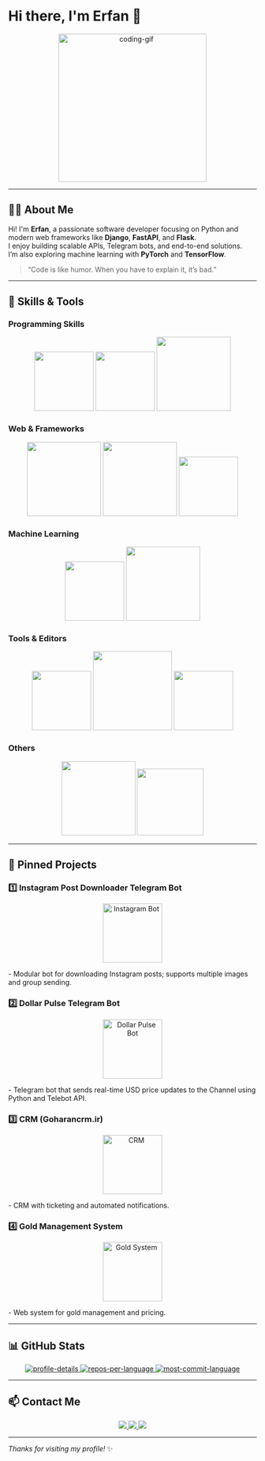 # Hi there, I'm Erfan 👋

<p align="center">
  <img src="https://media.giphy.com/media/26ufnwz3wDUli7GU0/giphy.gif" width="300" alt="coding-gif"/>
</p>

---

## 👨‍💻 About Me
Hi! I'm **Erfan**, a passionate software developer focusing on Python and modern web frameworks like **Django**, **FastAPI**, and **Flask**.  
I enjoy building scalable APIs, Telegram bots, and end-to-end solutions.  
I’m also exploring machine learning with **PyTorch** and **TensorFlow**.  

> “Code is like humor. When you have to explain it, it’s bad.”

---

## 🔭 Skills & Tools

### Programming Skills
<p align="center">
  <img src="https://ziadoua.github.io/m3-Markdown-Badges/badges/Python/python2.svg" width="120" />
  <img src="https://ziadoua.github.io/m3-Markdown-Badges/badges/MySQL/mysql2.svg" width="120" />
  <img src="https://ziadoua.github.io/m3-Markdown-Badges/badges/PostgreSQL/postgresql2.svg" width="150" />
</p>

### Web & Frameworks
<p align="center">
  <img src="https://ziadoua.github.io/m3-Markdown-Badges/badges/FastAPI/fastapi2.svg" width="150" />
  <img src="https://ziadoua.github.io/m3-Markdown-Badges/badges/Django/django2.svg" width="150" />
  <img src="https://ziadoua.github.io/m3-Markdown-Badges/badges/Flask/flask2.svg" width="120" />
</p>

### Machine Learning
<p align="center">
  <img src="https://ziadoua.github.io/m3-Markdown-Badges/badges/PyTorch/pytorch2.svg" width="120" />
  <img src="https://ziadoua.github.io/m3-Markdown-Badges/badges/TensorFlow/tensorflow2.svg" width="150" />
</p>

### Tools & Editors
<p align="center">
  <img src="https://ziadoua.github.io/m3-Markdown-Badges/badges/Github/github2.svg" width="120" />
  <img src="https://ziadoua.github.io/m3-Markdown-Badges/badges/VisualStudioCode/visualstudiocode2.svg" width="160" />
  <img src="https://ziadoua.github.io/m3-Markdown-Badges/badges/Neovim/neovim2.svg" width="120" />
</p>

### Others
<p align="center">
  <img src="https://ziadoua.github.io/m3-Markdown-Badges/badges/Telegram/telegram2.svg" width="150" />
  <img src="https://ziadoua.github.io/m3-Markdown-Badges/badges/Twitter/twitter2.svg" width="135" />
</p>

---

## 🚀 Pinned Projects

### 1️⃣ Instagram Post Downloader Telegram Bot
<p align="center">
  <img src="https://ziadoua.github.io/m3-Markdown-Badges/badges/Telegram/telegram2.svg" width="120" alt="Instagram Bot"/>
</p>
- Modular bot for downloading Instagram posts; supports multiple images and group sending.

### 2️⃣ Dollar Pulse Telegram Bot
<p align="center">
  <a href="https://t.me/Dollar_pulse">
    <img src="https://ziadoua.github.io/m3-Markdown-Badges/badges/Telegram/telegram2.svg" width="120" alt="Dollar Pulse Bot"/>
  </a>
</p>
- Telegram bot that sends real-time USD price updates to the Channel using Python and Telebot API.

### 3️⃣ CRM (Goharancrm.ir)
<p align="center">
  <a href="https://goharancrm.ir">
    <img src="https://ziadoua.github.io/m3-Markdown-Badges/badges/Django/django2.svg" width="120" alt="CRM"/>
  </a>
</p>
- CRM with ticketing and automated notifications.  

### 4️⃣ Gold Management System
<p align="center">
  <a href="https://app.jourabian.com">
    <img src="https://ziadoua.github.io/m3-Markdown-Badges/badges/PostgreSQL/postgresql2.svg" width="120" alt="Gold System"/>
  </a>
</p>
- Web system for gold management and pricing.  

---

## 📊 GitHub Stats
<p align="center">
  <a href="https://github.com/erfunzi">
    <img src="https://github-profile-summary-cards.vercel.app/api/cards/profile-details?username=erfunzi&theme=radical" alt="profile-details" />
  </a>
  <a href="https://github.com/erfunzi">
    <img src="https://github-profile-summary-cards.vercel.app/api/cards/repos-per-language?username=Erfunzi&theme=radical" alt="repos-per-language" />
  </a>
  <a href="https://github.com/erfunzi">
    <img src="https://github-profile-summary-cards.vercel.app/api/cards/most-commit-language?username=erfunzi&theme=radical" alt="most-commit-language" />
  </a>
</p>

---

## 📫 Contact Me
<p align="center">
  <a href="mailto:erfzia83@gmail.com">
    <img src="https://img.shields.io/badge/Email-erfzia83@gmail.com-D14836?style=flat-square&logo=gmail" />
  </a>
  <a href="https://github.com/erfunzi">
    <img src="https://img.shields.io/badge/GitHub-erfunzi-181717?style=flat-square&logo=github" />
  </a>
  <a href="https://t.me/erfun_zi">
    <img src="https://img.shields.io/badge/Telegram-Erfun_zi-2CA5E0?style=flat-square&logo=telegram" />
  </a>
</p>

---

*Thanks for visiting my profile!* ✨